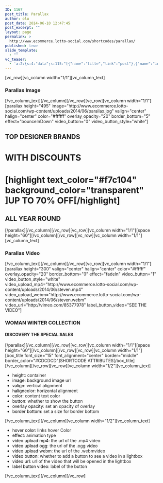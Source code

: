 ```yaml
---
ID: 1167
post_title: Parallax
author: olu
post_date: 2014-06-10 12:47:45
post_excerpt: ""
layout: page
permalink: >
  http://www.ecommerce.lotto-social.com/shortcodes/parallax/
published: true
slide_template:
  - ""
vc_teaser:
  - 'a:2:{s:4:"data";s:115:"[{"name":"title","link":"post"},{"name":"image","image":"featured","link":"none"},{"name":"text","mode":"excerpt"}]";s:7:"bgcolor";s:0:"";}'
---
```

[vc_row][vc_column width="1/1"][vc_column_text]
<h3>Parallax Image</h3>
[/vc_column_text][/vc_column][/vc_row][vc_row][vc_column width="1/1"][parallax height="495" image="http://www.ecommerce.lotto-social.com/wp-content/uploads/2014/06/parallax.jpg" valign="center" halign="center" color="#ffffff" overlay_opacity="20" border_bottom="5" effect="bounceInDown" video_button="0" video_button_style="white"]
<h2>TOP DESIGNER BRANDS</h2>
<h1>WITH DISCOUNTS</h1>
<h1>[highlight text_color="#f7c104" background_color="transparent" ]UP TO 70% OFF[/highlight]</h1>
<h2>ALL YEAR ROUND</h2>
[/parallax][/vc_column][/vc_row][vc_row][vc_column width="1/1"][space height="60"][/vc_column][/vc_row][vc_row][vc_column width="1/1"][vc_column_text]
<h3>Parallax Video</h3>
[/vc_column_text][/vc_column][/vc_row][vc_row][vc_column width="1/1"][parallax height="300" valign="center" halign="center" color="#ffffff" overlay_opacity="20" border_bottom="0" effect="fadeIn" video_button="1" video_button_style="white" video_upload_mp4="http://www.ecommerce.lotto-social.com/wp-content/uploads/2014/06/steven.mp4" video_upload_webm="http://www.ecommerce.lotto-social.com/wp-content/uploads/2014/06/steven.webm" video_url="http://vimeo.com/85377978" label_button_video="SEE THE VIDEO"]
<h3>WOMAN WINTER COLLECTION</h3>
<h4>DISCOVERY THE SPECIAL SALES</h4>
[/parallax][/vc_column][/vc_row][vc_row][vc_column width="1/1"][space height="60"][/vc_column][/vc_row][vc_row][vc_column width="1/1"][box_title font_size="15" font_alignment="center" border="middle" border_color="#CDCDCD"]SHORTCODE ATTRIBUTES[/box_title][/vc_column][/vc_row][vc_row][vc_column width="1/2"][vc_column_text]
<ul>
	<li><span style="color: #000000">height</span>: container</li>
	<li><span style="color: #000000">image</span>: background image url</li>
	<li><span style="color: #000000">valign</span>: vertical alignment</li>
	<li><span style="color: #000000">haligncolor</span>: horizontal alignment</li>
	<li><span style="color: #000000">color</span>: content text color</li>
	<li><span style="color: #000000">button</span>: whether to show the button</li>
	<li><span style="color: #000000">overlay opacity</span>: set an opacity of overlay</li>
	<li><span style="color: #000000">border bottom</span>: set a size for border bottom</li>
</ul>
[/vc_column_text][/vc_column][vc_column width="1/2"][vc_column_text]
<ul>
	<li><span style="color: #000000">hover color</span>: links hover Color</li>
	<li><span style="color: #000000">effect</span>: animation type</li>
	<li><span style="color: #000000">video upload mp4</span>: the url of the .mp4 video</li>
	<li><span style="color: #000000">video upload ogg</span>: the url of the .ogg video</li>
	<li><span style="color: #000000">video upload webm</span>: the url of the .webmvideo</li>
	<li><span style="color: #000000">video button</span>: whether to add a button to see a video in a lightbox</li>
	<li><span style="color: #000000">video url</span>: url of the video that will be opened in the lightbox</li>
	<li><span style="color: #000000">label button video</span>: label of the button</li>
</ul>
[/vc_column_text][/vc_column][/vc_row]